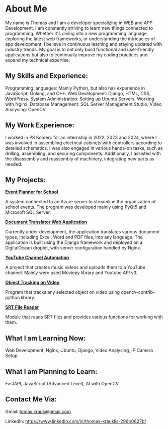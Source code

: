 # About Me

My name is Thomas and I am a developer specializing in WEB and APP Development. I am constantly striving to learn new things connected to programming. Whether it's diving into a new programming language, exploring the latest web frameworks, or understanding the intricacies of app development, I believe in continuous learning and staying updated with industry trends. My goal is to not only build functional and user-friendly applications but also to continually improve my coding practices and expand my technical expertise.  

## My Skills and Experience:

Programming languages: Mainly Python, but also has experience in JavaScript, Golang, and C++.
Web Development: Django, HTML, CSS, WordPress.
System Administration: Setting up Ubuntu Servers, Working with Nginx.
Database Management: SQL Server Management Studio.
Video Analysing: OpenCV.

## My Work Experience:

I worked in PS Komerc for an internship in 2022, 2023 and 2024, where I was involved in assembling electrical cabinets with controllers according to detailed schematics. I was also engaged in various hands-on tasks, such as drilling, assembling, and securing components. Additionally, I assisted with the disassembly and reassembly of machinery, integrating new parts as needed.

## My Projects:

**[Event Planner for School](https://github.com/Thomas-Kr/eventPlanner)**

A system connected to an Azure server to streamline the organization of school events. The program was developed mainly using PyQt5 and Microsoft SQL Server.

**[Document Translator Web Application](doc-trans/doc-trans-description.md)** 

Currently under development, the application translates various document types, including Excel, Word and PDF files, into any language. The application is built using the Django framework and deployed on a DigitalOcean droplet, with server configuration handled by Nginx.

**[YouTube Channel Automation]()**

A project that creates music videos and uploads them to a YouTube channel. Mainly were used Moviepy library and Youtube API v3.

**[Object Tracking on Video](https://github.com/Thomas-Kr/object-tracking)**

Program that tracks any selected object on video using opencv-contrib-python library.

**[SRT File Reader](https://github.com/Thomas-Kr/srt-reader)**

Module that reads SRT files and provides various functions for working with them.

## What I am Learning Now:

Web Development, Nginx, Ubuntu, Django, Video Analysing, IP Camera Setup.

## What I am Planning to Learn:

FastAPI, JavaScript (Advanced Level), AI with OpenCV.

## Contact Me Via:

Gmail: tomas.krauk@gmail.com

LinkedIn: https://www.linkedin.com/in/thomas-krauklis-296b0627b/
